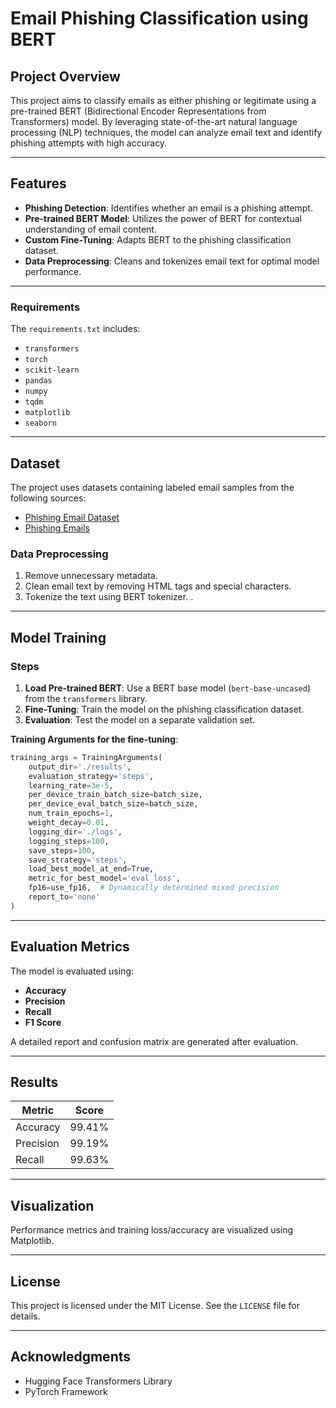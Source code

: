 # Email Phishing Classification using BERT

## Project Overview
This project aims to classify emails as either phishing or legitimate using a pre-trained BERT (Bidirectional Encoder Representations from Transformers) model. By leveraging state-of-the-art natural language processing (NLP) techniques, the model can analyze email text and identify phishing attempts with high accuracy.

---

## Features
- **Phishing Detection**: Identifies whether an email is a phishing attempt.
- **Pre-trained BERT Model**: Utilizes the power of BERT for contextual understanding of email content.
- **Custom Fine-Tuning**: Adapts BERT to the phishing classification dataset.
- **Data Preprocessing**: Cleans and tokenizes email text for optimal model performance.

---

### Requirements
The `requirements.txt` includes:
- `transformers`
- `torch`
- `scikit-learn`
- `pandas`
- `numpy`
- `tqdm`
- `matplotlib`
- `seaborn`

---

## Dataset
The project uses datasets containing labeled email samples from the following sources:
- [Phishing Email Dataset](https://www.kaggle.com/datasets/naserabdullahalam/phishing-email-dataset)
- [Phishing Emails](https://www.kaggle.com/datasets/subhajournal/phishingemails)

### Data Preprocessing
1. Remove unnecessary metadata.
2. Clean email text by removing HTML tags and special characters.
3. Tokenize the text using BERT tokenizer.
.

---

## Model Training
### Steps
1. **Load Pre-trained BERT**: Use a BERT base model (`bert-base-uncased`) from the `transformers` library.
2. **Fine-Tuning**: Train the model on the phishing classification dataset.
3. **Evaluation**: Test the model on a separate validation set.

**Training Arguments for the fine-tuning**:
   ```python
   training_args = TrainingArguments(
       output_dir='./results',
       evaluation_strategy='steps',
       learning_rate=3e-5,
       per_device_train_batch_size=batch_size,
       per_device_eval_batch_size=batch_size,
       num_train_epochs=1,
       weight_decay=0.01,
       logging_dir='./logs',
       logging_steps=100,
       save_steps=100,
       save_strategy='steps',
       load_best_model_at_end=True,
       metric_for_best_model='eval_loss',
       fp16=use_fp16,  # Dynamically determined mixed precision
       report_to='none'
   )
   ```

---

## Evaluation Metrics
The model is evaluated using:
- **Accuracy**
- **Precision**
- **Recall**
- **F1 Score**

A detailed report and confusion matrix are generated after evaluation.

---

## Results
| Metric         | Score       |
|----------------|-------------|
| Accuracy       | 99.41%      |
| Precision      | 99.19%      |
| Recall         | 99.63%      |


---

## Visualization
Performance metrics and training loss/accuracy are visualized using Matplotlib.

---

## License
This project is licensed under the MIT License. See the `LICENSE` file for details.

---

## Acknowledgments
- Hugging Face Transformers Library
- PyTorch Framework

